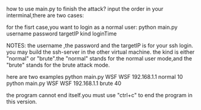 how to use main.py to finish the attack?
input the order in your interminal,there are two cases:

for the fisrt case,you want to login as a normal user:
python main.py username password targetIP kind loginTime

NOTES:
the username ,the password and the targetIP is for your ssh login.
you may build the ssh-server in the other virtual machine.
the kind is either "normal" or "brute".the "normal" stands for the 
normal user mode,and the "brute" stands for the brute attack mode.

here are two examples
python main.py WSF WSF 192.168.1.1 normal 10
python main.py WSF WSF 192.168.1.1 brute 40

the program cannot end itself.you must use "ctrl+c" to end the program
in this version.


